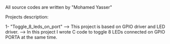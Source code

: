 All source codes are written by "Mohamed Yasser"

Projects description:

1- "Toggle_8_leds_on_port"
    --> This project is based on GPIO driver and LED driver.
    --> In this project I wrote C code to toggle 8 LEDs connected on GPIO PORTA at the same time.